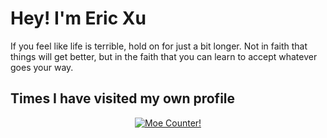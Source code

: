 
# Hey! I'm Eric Xu
If you feel like life is terrible, hold on for just a bit longer. Not in faith that things will get better, but in the faith that you can learn to accept whatever goes your way.

## Times I have visited my own profile
<p align="center">
  <a href="https://count.getloli.com" target="_blank">
    <img alt="Moe Counter!" src="https://count.getloli.com/@cirex-web?name=cirex-web&theme=booru-lewd&padding=7&offset=0&align=top&scale=2&pixelated=0&darkmode=auto">
  </a>
</p>
